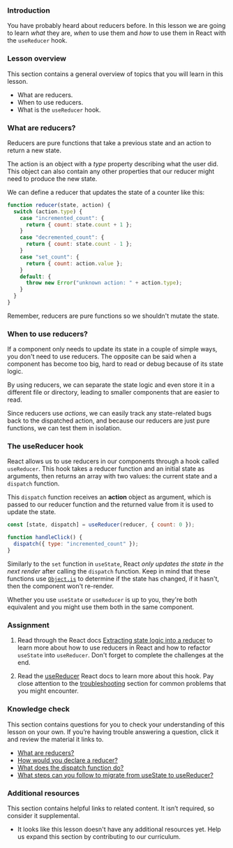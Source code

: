 ### Introduction

You have probably heard about reducers before. In this lesson we are going to
learn _what_ they are, _when_ to use them and _how_ to use them in React with the `useReducer` hook.

### Lesson overview

This section contains a general overview of topics that you will learn in this lesson.

- What are reducers.
- When to use reducers.
- What is the `useReducer` hook.

### What are reducers?

Reducers are pure functions that take a previous state and an action to return a new state.

The action is an object with a _type_ property describing what the user did. This object can also contain
any other properties that our reducer might need to produce the new state.

We can define a reducer that updates the state of a counter like this:

```js
function reducer(state, action) {
  switch (action.type) {
    case "incremented_count": {
      return { count: state.count + 1 };
    }
    case "decremented_count": {
      return { count: state.count - 1 };
    }
    case "set_count": {
      return { count: action.value };
    }
    default: {
      throw new Error("unknown action: " + action.type);
    }
  }
}
```

Remember, reducers are pure functions so we shouldn't mutate the state.

### When to use reducers?

If a component only needs to update its state in a couple of simple ways, you don't need to use reducers.
The opposite can be said when a component has become too big, hard to read or debug because of its state logic.

By using reducers, we can separate the state logic and even store it in a different file or directory, leading
to smaller components that are easier to read.

Since reducers use _actions_, we can easily track any state-related bugs back to the dispatched action,
and because our reducers are just pure functions, we can test them in isolation.

### The useReducer hook

React allows us to use reducers in our components through a hook called `useReducer`. This hook takes a reducer function and
an initial state as arguments, then returns an array with two values: the current state and a `dispatch` function.

This `dispatch` function receives an **action** object as argument, which is passed to our reducer function and
the returned value from it is used to update the state.

```js
const [state, dispatch] = useReducer(reducer, { count: 0 });

function handleClick() {
  dispatch({ type: "incremented_count" });
}
```

Similarly to the `set` function in `useState`, React _only updates the state in the next render_ after calling the `dispatch` function.
Keep in mind that these functions use [`Object.is`](https://developer.mozilla.org/en-US/docs/Web/JavaScript/Reference/Global_Objects/Object/is) to determine if the state has changed, if it hasn't, then the component won't re-render.

Whether you use `useState` or `useReducer` is up to you, they're both equivalent and you might use them both in the same component.

### Assignment

<div class="lesson-content__panel" markdown="1">

1. Read through the React docs [Extracting state logic into a reducer](https://react.dev/learn/extracting-state-logic-into-a-reducer) to learn more
   about how to use reducers in React and how to refactor `useState` into `useReducer`. Don't forget to complete the challenges at the end.

2. Read the [useReducer](https://react.dev/reference/react/useReducer) React docs to learn more about this hook. Pay close attention to the
   [troubleshooting](https://react.dev/reference/react/useReducer#troubleshooting) section for common problems that you might encounter.

</div>

### Knowledge check

This section contains questions for you to check your understanding of this lesson on your own. If you’re having trouble answering a question, click it and review the material it links to.

- [What are reducers?](#what-are-reducers)
- [How would you declare a reducer?](https://react.dev/reference/react/useReducer#writing-the-reducer-function)
- [What does the dispatch function do?](#the-usereducer-hook)
- [What steps can you follow to migrate from useState to useReducer?](https://react.dev/learn/extracting-state-logic-into-a-reducer#consolidate-state-logic-with-a-reducer)

### Additional resources

This section contains helpful links to related content. It isn’t required, so consider it supplemental.

- It looks like this lesson doesn't have any additional resources yet. Help us expand this section by contributing to our curriculum.
